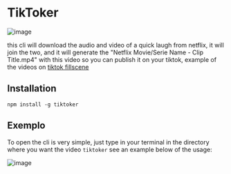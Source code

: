 # TikToker

![image](https://ik.imagekit.io/Theryston/tiktoker-logo_9CHh7RY2z.jpg)

this cli will download the audio and video of a quick laugh from netflix, it will join the two, and it will generate the "Netflix Movie/Serie Name - Clip Title.mp4" with this video so you can publish it on your tiktok, example of the videos on [tiktok fillscene](https://www.tiktok.com/@fillscene)

## Installation

```shell
npm install -g tiktoker
```

## Exemplo

To open the cli is very simple, just type in your terminal in the directory where you want the video `tiktoker` see an example below of the usage:

![image](https://ik.imagekit.io/Theryston/image_hdqjB1Rjj.png)
